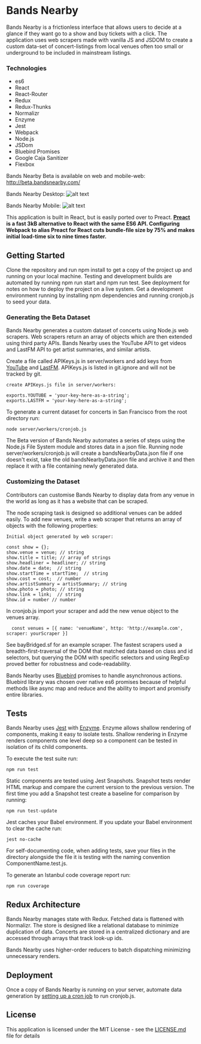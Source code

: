 # Bands Nearby
Bands Nearby is a frictionless interface that allows users to decide at a glance if they want go to a show and buy tickets with a click. The application uses web scrapers made with vanilla JS and JSDOM to create a custom data-set of concert-listings from local venues often too small or underground to be included in mainstream listings. 

### Technologies

* es6
* React
* React-Router
* Redux
* Redux-Thunks
* Normalizr
* Enzyme
* Jest
* Webpack
* Node.js
* JSDom
* Bluebird Promises
* Google Caja Sanitizer
* Flexbox

Bands Nearby Beta is available on web and mobile-web: http://beta.bandsnearby.com/

Bands Nearby Desktop:
![alt text](https://github.com/jenjwong/bands-nearby/blob/development/css/images/desktop.png "Bands Nearby Desktop")

Bands Nearby Mobile:
![alt text](https://github.com/jenjwong/bands-nearby/blob/beta/src/css/images/venuePic.png "Bands Nearby Mobile")


This application is built in React, but is easily ported over to Preact. **[Preact](https://preactjs.com/) is a fast 3kB alternative to React with the same ES6 API. Configuring Webpack to alias Preact for React cuts bundle-file size by 75% and makes initial load-time six to nine times faster.**  


## Getting Started

Clone the repository and run npm install to get a copy of the project up and running on your local machine. Testing and development builds are automated by running npm run start and npm run test. See deployment for notes on how to deploy the project on a live system. Get a development environment running by installing npm dependencies and running cronjob.js to seed your data. 


### Generating the Beta Dataset

Bands Nearby generates a custom dataset of concerts using Node.js web scrapers. Web scrapers return an array of objects which are then extended using third party APIs. Bands Nearby uses the YouTube API to get videos and LastFM API to get artist summaries, and similar artists.

Create a file called APIKeys.js in server/workers and add keys from [YouTube](https://developers.google.com/youtube/v3/getting-started) and [LastFM](https://secure.last.fm/login?next=/api/account/create). APIKeys.js is listed in git.ignore and will not be tracked by git.

```
create APIKeys.js file in server/workers:

exports.YOUTUBE = 'your-key-here-as-a-string';
exports.LASTFM = 'your-key-here-as-a-string';
```

To generate a current dataset for concerts in San Francisco from the root directory run:

```
node server/workers/cronjob.js
```

The Beta version of Bands Nearby automates a series of steps using the Node.js File System module and stores data in a json file. Running node server/workers/cronjob.js will create a bandsNearbyData.json file if one doesn't exist, take the old bandsNearbyData.json file and archive it and then replace it with a file containing newly generated data.


### Customizing the Dataset

Contributors can customise Bands Nearby to display data from any venue  in the world as long as it has a website that can be scraped.

The node scraping task is designed so additional venues can be added easily. To add new venues, write a web scraper that returns an array of objects with the following properties:

```
Initial object generated by web scraper:

const show = {};
show.venue = venue; // string
show.title = title; // array of strings
show.headliner = headliner; // string
show.date = date;  // string
show.startTime = startTime;  // string
show.cost = cost;  // number
show.artistSummary = artistSummary; // string
show.photo = photo; // string
show.link = link;  // string
Show.id = number // number
 ```

In cronjob.js import your scraper and add the new venue object to the venues array.
```
  const venues = [{ name: 'venueName', http: 'http://example.com', scraper: yourScraper }]
 ```
 
See bayBridged.sf for an example scraper. The fastest scrapers used a breadth-first-traversal of the DOM that matched data based on class and id selectors, but querying the DOM with specific selectors and using RegExp proved better for robustness and code-readability. 

Bands Nearby uses [Bluebird](http://bluebirdjs.com/docs/getting-started.html) promises to handle asynchronous actions. Bluebird library was chosen over native es6 promises because of helpful methods like async map and reduce and the ability to import and promisify entire libraries.

## Tests

Bands Nearby uses [Jest](https://facebook.github.io/jest/) with [Enzyme](https://github.com/airbnb/enzyme). Enzyme allows shallow rendering of components, making it easy to isolate tests. Shallow rendering in Enzyme renders components one level deep so a component can be tested in isolation of its child components.

To execute the test suite run:
```
npm run test
```

Static components are tested using Jest Snapshots. Snapshot tests render HTML markup and compare the current version to the previous version. The first time you add a Snapshot test create a baseline for comparison by running:

```
npm run test-update
```

Jest caches your Babel environment. If you update your Babel environment to clear the cache run:

```
jest no-cache
```

For self-documenting code, when adding tests, save your files in the directory alongside the file it is testing with the naming convention ComponentName.test.js.

To generate an Istanbul code coverage report run:
```
npm run coverage
```

## Redux Architecture
Bands Nearby manages state with Redux. Fetched data is flattened with Normalizr. The store is designed like a relational database to minimize duplication of data. Concerts are stored in a centralized dictionary and are accessed through arrays that track look-up ids.

Bands Nearby uses higher-order reducers to batch dispatching minimizing unnecessary renders.

## Deployment
Once a copy of Bands Nearby is running on your server, automate data generation by [setting up a cron job](https://www.digitalocean.com/community/tutorials/how-to-use-cron-to-automate-tasks-on-a-vps) to run cronjob.js.


## License

This application is licensed under the MIT License - see the [LICENSE.md](LICENSE.md) file for details


